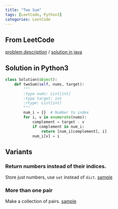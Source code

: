 ```yaml
---
title: "Two Sum"
tags: [LeetCode, Python3]
categories: LeetCode
---
```


## From LeetCode
[problem description](https://leetcode.com/problems/two-sum/description/)
/
[solution in java](https://leetcode.com/problems/two-sum/solution/#approach-3-one-pass-hash-table)

## Solution in Python3
```python
class Solution(object):
    def twoSum(self, nums, target):
        """
        :type nums: List[int]
        :type target: int
        :rtype: List[int]
        """
        num_i = {}  # Number to index
        for i, v in enumerate(nums):
            complement = target - v
            if complement in num_i:
                return [num_i[complement], i]
            num_i[v] = i
```

## Variants

### Return numbers instead of their indices. 
Store just numbers, use `set` instead of `dict`. 
[sample](https://www.geeksforgeeks.org/given-an-array-a-and-a-number-x-check-for-pair-in-a-with-sum-as-x/)

### More than one pair
Make a collection of pairs. [sample](https://coderbyte.com/algorithm/two-sum-problem)
